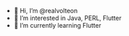 - 👋 Hi, I’m @realvolteon
- 👀 I’m interested in Java, PERL, Flutter
- 🌱 I’m currently learning Flutter
